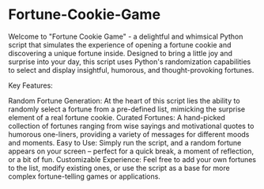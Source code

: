 # Fortune-Cookie-Game
Welcome to "Fortune Cookie Game" - a delightful and whimsical Python script that simulates the experience of opening a fortune cookie and discovering a unique fortune inside. Designed to bring a little joy and surprise into your day, this script uses Python's randomization capabilities to select and display insightful, humorous, and thought-provoking fortunes.

Key Features:

Random Fortune Generation: At the heart of this script lies the ability to randomly select a fortune from a pre-defined list, mimicking the surprise element of a real fortune cookie.
Curated Fortunes: A hand-picked collection of fortunes ranging from wise sayings and motivational quotes to humorous one-liners, providing a variety of messages for different moods and moments.
Easy to Use: Simply run the script, and a random fortune appears on your screen – perfect for a quick break, a moment of reflection, or a bit of fun.
Customizable Experience: Feel free to add your own fortunes to the list, modify existing ones, or use the script as a base for more complex fortune-telling games or applications.
